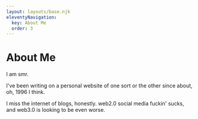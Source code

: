 ```yaml
---
layout: layouts/base.njk
eleventyNavigation:
  key: About Me
  order: 3
---
```

# About Me

I am smr.

I've been writing on a personal website of one sort or the other since about, oh, 1996 I think.

I miss the internet of blogs, honestly. web2.0 social media fuckin' sucks, and web3.0 is looking to be even worse.
